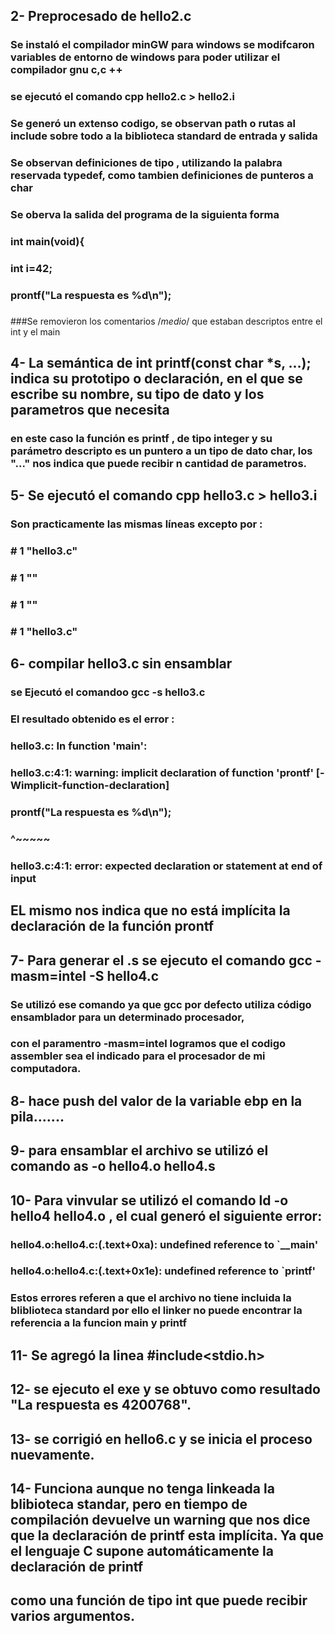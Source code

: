 ## 2- Preprocesado de hello2.c
### Se instaló el compilador minGW para windows se modifcaron variables de entorno de windows para poder utilizar el compilador gnu c,c ++
### se ejecutó el comando cpp hello2.c > hello2.i
### Se generó un extenso codigo, se observan path o rutas al include sobre todo a la biblioteca standard de entrada y salida
### Se observan definiciones de tipo , utilizando la palabra reservada typedef, como tambien definiciones de punteros a char
### Se oberva la salida del programa de la siguienta forma
### int main(void){
### int i=42;
### prontf("La respuesta es %d\n");
###
###Se removieron los comentarios /*medio*/ que estaban descriptos entre el int y el main


## 4- La semántica de int printf(const char *s, ...); indica su prototipo o declaración, en el que se escribe su nombre, su tipo de dato y los parametros que necesita
### en este caso la función es printf , de tipo integer y su parámetro descripto es un puntero a un tipo de dato char, los "..." nos indica que puede recibir n cantidad de parametros.

## 5- Se ejecutó el comando cpp hello3.c > hello3.i
### Son practicamente las mismas líneas excepto por :
### # 1 "hello3.c"
### # 1 "<built-in>"
### # 1 "<command-line>"
### # 1 "hello3.c"

## 6- compilar hello3.c sin ensamblar
### se Ejecutó el comandoo  gcc -s hello3.c
### El resultado obtenido es el error :
### hello3.c: In function 'main':
### hello3.c:4:1: warning: implicit declaration of function 'prontf' [-Wimplicit-function-declaration]
### prontf("La respuesta es %d\n");
### ^~~~~~
### hello3.c:4:1: error: expected declaration or statement at end of input

## EL mismo nos indica que no está implícita la declaración de la función prontf

## 7- Para generar el .s se ejecuto el comando gcc -masm=intel -S hello4.c 
### Se utilizó ese comando ya que gcc por defecto utiliza código ensamblador para un determinado procesador, 
### con el paramentro -masm=intel logramos que el codigo assembler sea el indicado para el procesador de mi computadora.

## 8- hace push del valor de la variable ebp en la pila.......

## 9- para ensamblar el archivo se utilizó el comando as -o hello4.o hello4.s

## 10- Para vinvular se utilizó el comando ld -o hello4 hello4.o , el cual generó el siguiente error:
### hello4.o:hello4.c:(.text+0xa): undefined reference to `__main'
### hello4.o:hello4.c:(.text+0x1e): undefined reference to `printf'
### Estos errores referen a que el archivo no tiene incluida la bliblioteca standard por ello el linker no puede encontrar la referencia a la funcion main y printf

## 11- Se agregó la linea #include<stdio.h>
## 12- se ejecuto el exe y se obtuvo como resultado "La respuesta es 4200768".
## 13- se corrigió en hello6.c y se inicia el proceso nuevamente.
## 14- Funciona aunque no tenga linkeada la blibioteca standar, pero en tiempo de compilación devuelve un warning que nos dice que la declaración de printf esta implícita. Ya que el lenguaje C supone automáticamente la declaración de printf
## como una función de tipo int que puede recibir varios argumentos.

